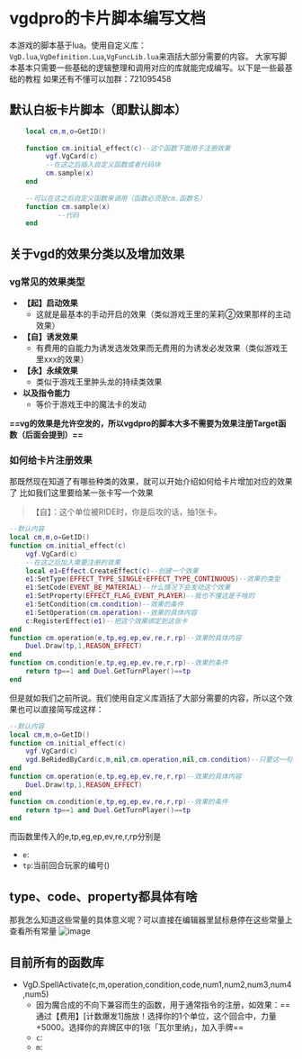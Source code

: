 # vgdpro的卡片脚本编写文档

本游戏的脚本基于lua。使用自定义库：`VgD.lua`,`VgDefinition.Lua`,`VgFuncLib.lua`来涵括大部分需要的内容。
大家写脚本基本只需要一些基础的逻辑整理和调用对应的库就能完成编写。以下是一些最基础的教程
如果还有不懂可以加群：721095458
## 默认白板卡片脚本（即默认脚本）

```lua
    local cm,m,o=GetID()
    
    function cm.initial_effect(c)--这个函数下面用于注册效果
         vgf.VgCard(c)
         --在这之后插入自定义函数或者代码块
         cm.sample(x)
    end
    
    --可以在这之后自定义函数来调用（函数必须是cm.函数名）
    function cm.sample(x)
    	    --代码
    end
```
## 关于vgd的效果分类以及增加效果
### vg常见的效果类型
-  **【起】启动效果**
    -  这就是最基本的手动开启的效果（类似游戏王里的茉莉②效果那样的主动效果）
-  **【自】诱发效果**
    -  有费用的自能力为诱发选发效果而无费用的为诱发必发效果（类似游戏王里xxx的效果）
-  **【永】永续效果**
    -  类似于游戏王里肿头龙的持续类效果
-  **以及指令能力**
    - 等价于游戏王中的魔法卡的发动 

**==vg的效果是允许空发的，所以vgdpro的脚本大多不需要为效果注册Target函数（后面会提到）==**

### 如何给卡片注册效果
那既然现在知道了有哪些种类的效果，就可以开始介绍如何给卡片增加对应的效果了
比如我们这里要给某一张卡写一个效果
> 【自】：这个单位被RIDE时，你是后攻的话，抽1张卡。


```lua
--默认内容
local cm,m,o=GetID()
function cm.initial_effect(c)
	vgf.VgCard(c)
	--在这之后加入需要注册的效果
	local e1=Effect.CreateEffect(c)--创建一个效果
    e1:SetType(EFFECT_TYPE_SINGLE+EFFECT_TYPE_CONTINUOUS)--效果的类型
    e1:SetCode(EVENT_BE_MATERIAL)--什么情况下会发动这个效果
    e1:SetProperty(EFFECT_FLAG_EVENT_PLAYER)--我也不懂这是干啥的
    e1:SetCondition(cm.condition)--效果的条件
    e1:SetOperation(cm.operation)--效果的具体内容
    c:RegisterEffect(e1)--把这个效果绑定到这张卡
end
function cm.operation(e,tp,eg,ep,ev,re,r,rp)--效果的具体内容
	Duel.Draw(tp,1,REASON_EFFECT)
end
function cm.condition(e,tp,eg,ep,ev,re,r,rp)--效果的条件
	return tp==1 and Duel.GetTurnPlayer()==tp
end
```
但是就如我们之前所说。我们使用自定义库涵括了大部分需要的内容，所以这个效果也可以直接简写成这样：
```lua
--默认内容
local cm,m,o=GetID()
function cm.initial_effect(c)
	vgf.VgCard(c)
	vgd.BeRidedByCard(c,m,nil,cm.operation,nil,cm.condition)--只要这一句就完成了上面7行的内容
end
function cm.operation(e,tp,eg,ep,ev,re,r,rp)--效果的具体内容
	Duel.Draw(tp,1,REASON_EFFECT)
end
function cm.condition(e,tp,eg,ep,ev,re,r,rp)--效果的条件
	return tp==1 and Duel.GetTurnPlayer()==tp
end
```
而函数里传入的e,tp,eg,ep,ev,re,r,rp分别是
- `e`:
- `tp`:当前回合玩家的编号()
## type、code、property都具体有啥

 那我怎么知道这些常量的具体意义呢？可以直接在编辑器里鼠标悬停在这些常量上查看所有常量
 ![image](https://i.postimg.cc/GmFVmkpB/Clip-2024-04-09-11-11-23.png)
 
## 目前所有的函数库
- VgD.SpellActivate(c,m,operation,condition,code,num1,num2,num3,num4,num5)
    - 因为魔合成的不向下兼容而生的函数，用于通常指令的注册，如效果：==通过【费用】[计数爆发1]施放！选择你的1个单位，这个回合中，力量+5000。选择你的弃牌区中的1张「瓦尔里纳」，加入手牌==
    - `c`:
    - `m`:
